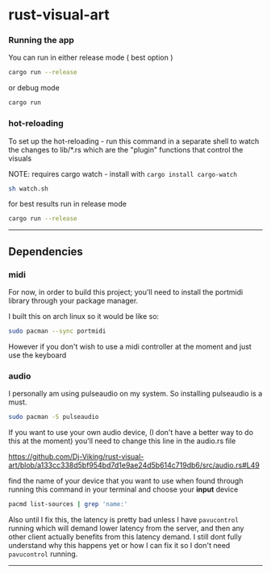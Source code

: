 # rust-visual-art

### Running the app
You can run in either release mode ( best option ) 
```sh
cargo run --release
```
or debug mode
```sh
cargo run
```

### hot-reloading
To set up the hot-reloading - run this command in a separate shell
to watch the changes to lib/*.rs which are the "plugin" functions 
that control the visuals

NOTE: requires cargo watch - install with `cargo install cargo-watch`

```sh
sh watch.sh
```

for best results run in release mode
```sh
cargo run --release
```

---
## Dependencies
### midi

For now, in order to build this project; 
you'll need to install the portmidi library through your package manager.

I built this on arch linux so it would be like so:

```sh
sudo pacman --sync portmidi
```

However if you don't wish to use a midi controller at the moment 
and just use the keyboard


### audio

I personally am using pulseaudio on my system. So installing
pulseaudio is a must.

```sh
sudo pacman -S pulseaudio
```

If you want to use your own audio device,
(I don't have a better way to do this at the moment)
you'll need to change this line in the audio.rs file

https://github.com/Dj-Viking/rust-visual-art/blob/a133cc338d5bf954bd7d1e9ae24d5b614c719db6/src/audio.rs#L49

find the name of your device that you want to use when found through
running this command in your terminal
and choose your __input__ device
```sh
pacmd list-sources | grep 'name:'
```

Also until I fix this, the latency is pretty bad unless I have `pavucontrol`
running which will demand lower latency from the server, and then
any other client actually benefits from this latency demand. I still dont
fully understand why this happens yet or how I can fix it so I don't need `pavucontrol` running.

---
